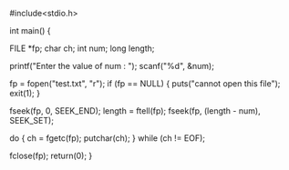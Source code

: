 
#include<stdio.h>
 
int main() {
 
   FILE *fp;
   char ch;
   int num;
   long length;
 
   printf("Enter the value of num : ");
   scanf("%d", &num);
 
   fp = fopen("test.txt", "r");
   if (fp == NULL) {
      puts("cannot open this file");
      exit(1);
   }
 
   fseek(fp, 0, SEEK_END);
   length = ftell(fp);
   fseek(fp, (length - num), SEEK_SET);
 
   do {
      ch = fgetc(fp);
      putchar(ch);
   } while (ch != EOF);
 
   fclose(fp);
   return(0);
}
